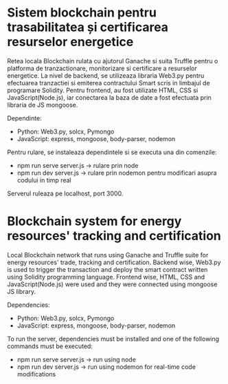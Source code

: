 # Sistem blockchain pentru trasabilitatea și certificarea resurselor energetice
Retea locala Blockchain rulata cu ajutorul Ganache si suita Truffle pentru o platforma de tranzactionare, monitorizare si certificare a resurselor energetice. La nivel de backend, se utilizeaza libraria Web3.py pentru efectuarea tranzactiei si emiterea contractului Smart scris in limbajul de programare Solidity.
Pentru frontend, au fost utilizate HTML, CSS si JavaScript(Node.js), iar conectarea la baza de date a fost efectuata prin libraria de JS mongoose.

Dependinte:
- Python: Web3.py, solcx, Pymongo
- JavaScript: express, mongoose, body-parser, nodemon

Pentru rulare, se instaleaza dependintele si se executa una din comenzile:
- npm run serve server.js -> rulare prin node
- npm run dev server.js -> rulare prin nodemon pentru modificari asupra codului in timp real

Serverul ruleaza pe localhost, port 3000.

# Blockchain system for energy resources' tracking and certification
Local Blockchain network that runs using Ganache and Truffle suite for energy resources' trade, tracking and certification.
Backend wise, Web3.py is used to trigger the transaction and deploy the smart contract written using Solidity programming language.
Frontend wise, HTML, CSS and JavaScript(Node.js) were used and they were connected using mongoose JS library.

Dependencies:
- Python: Web3.py, solcx, Pymongo
- JavaScript: express, mongoose, body-parser, nodemon

To run the server, dependencies must be installed and one of the following commands must be executed:
- npm run serve server.js -> run using node
- npm run dev server.js -> run using nodemon for real-time code modifications
